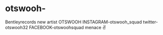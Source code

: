 # otswooh-
Bentleyrecords new artist OTSWOOH INSTAGRAM-otswooh_squad twitter-otswooh32 FACEBOOK-otswoohsquad menace ✌️
